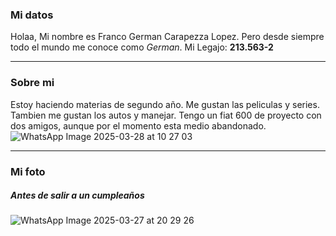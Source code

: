 ### Mi datos
Holaa, Mi nombre es Franco German Carapezza Lopez. Pero desde siempre todo el mundo me conoce como *German*.
Mi Legajo: **213.563-2**

_______________________________________________________________________________________________________________
### Sobre mi
Estoy haciendo materias de segundo año. Me gustan las peliculas y series. 
Tambien me gustan los autos y manejar. Tengo un fiat 600 de proyecto con dos amigos, aunque por el momento esta medio abandonado.
![WhatsApp Image 2025-03-28 at 10 27 03](https://github.com/user-attachments/assets/2f969a99-75e2-4418-9314-c0dc7bfb699a)

_______________________________________________________________________________________________________________
### Mi foto 
##### *Antes de salir a un cumpleaños*
![WhatsApp Image 2025-03-27 at 20 29 26](https://github.com/user-attachments/assets/12931669-d253-49d6-a586-c53dfd8f1236)
